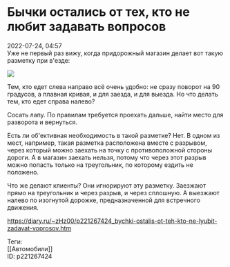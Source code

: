 Бычки остались от тех, кто не любит задавать вопросов
======================================================

   
 2022-07-24, 04:57   
  Уже не первый раз вижу, когда придорожный магазин делает вот такую разметку при в'езде:   
   
  ![](https://i.imgur.com/dfHvCEN.png)    
   
 Тем, кто едет слева направо всё очень удобно: не сразу поворот на 90 градусов, а плавная кривая, и для заезда, и для выезда. Но что делать тем, кто едет справа налево?   
   
 Сосать лапу. По правилам требуется проехать дальше, найти место для разворота и вернуться.   
   
 Есть ли об'ективная необходимость в такой разметке? Нет. В одном из мест, например, такая разметка расположена вместе с разрывом, через который можно заехать на точку с противоположной стороны дороги. А в магазин заехать нельзя, потому что через этот разрыв можно попасть только на треугольник, по которому ездить не положено.   
   
 Что же делают клиенты? Они игнорируют эту разметку. Заезжают прямо на треугольник и через разрыв, и через сплошную. А выезжают налево по изогнутой дорожке, предназначенной для встречного движения.   
    
 <https://diary.ru/~zHz00/p221267424_bychki-ostalis-ot-teh-kto-ne-lyubit-zadavat-voprosov.htm>   
   
 Теги:   
 [[Автомобили]]   
 ID: p221267424